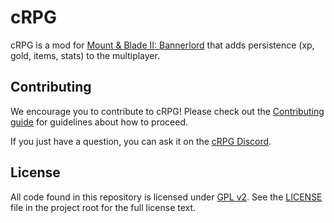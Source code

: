 # cRPG

cRPG is a mod for [Mount & Blade II: Bannerlord](https://store.steampowered.com/app/261550/Mount__Blade_II_Bannerlord)
that adds persistence (xp, gold, items, stats) to the multiplayer.

## Contributing

We encourage you to contribute to cRPG! Please check out the [Contributing guide](https://github.com/verdie-g/crpg/blob/master/CONTRIBUTING.md)
for guidelines about how to proceed.

If you just have a question, you can ask it on the [cRPG Discord](https://discord.gg/c-rpg).

## License

All code found in this repository is licensed under [GPL v2](https://opensource.org/licenses/GPL-2.0). See the
[LICENSE](https://github.com/verdie-g/crpg/blob/master/LICENSE) file in the project root for the full license text.
